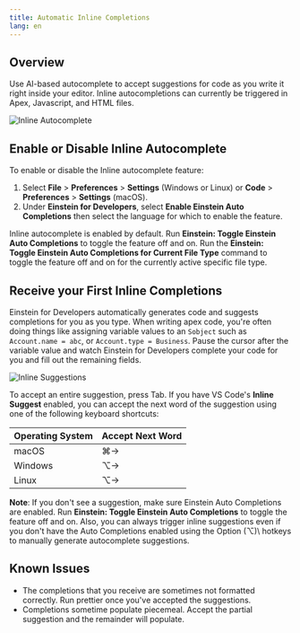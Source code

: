```yaml
---
title: Automatic Inline Completions
lang: en
---
```


## Overview

Use AI-based autocomplete to accept suggestions for code as you write it right inside your editor. Inline autocompletions can currently be triggered in Apex, Javascript, and HTML files.

![Inline Autocomplete](./images/einstein-inline-autocomplete.gif)

## Enable or Disable Inline Autocomplete

To enable or disable the Inline autocomplete feature:

1. Select **File** > **Preferences** > **Settings** (Windows or Linux) or **Code** > **Preferences** > **Settings** (macOS).
2. Under **Einstein for Developers**, select **Enable Einstein Auto Completions** then select the language for which to enable the feature.

Inline autocomplete is enabled by default. Run **Einstein: Toggle Einstein Auto Completions** to toggle the feature off and on. Run the **Einstein: Toggle Einstein Auto Completions for Current File Type** command to toggle the feature off and on for the currently active specific file type.

## Receive your First Inline Completions

Einstein for Developers automatically generates code and suggests completions for you as you type. When writing apex code, you're often doing things like assigning variable values to an `Sobject` such as `Account.name = abc`, or `Account.type = Business`. Pause the cursor after the variable value and watch Einstein for Developers complete your code for you and fill out the remaining fields.

![Inline Suggestions](./images/einstein-inline-create-account.png)

To accept an entire suggestion, press Tab. If you have VS Code's **Inline Suggest** enabled, you can accept the next word of the suggestion using one of the following keyboard shortcuts:

| Operating System | Accept Next Word |
| ---------------- | ---------------- |
| macOS            | ⌘→               |
| Windows          | ⌥→               |
| Linux            | ⌥→               |

**Note**: If you don't see a suggestion, make sure Einstein Auto Completions are enabled. Run **Einstein: Toggle Einstein Auto Completions** to toggle the feature off and on. Also, you can always trigger inline suggestions even if you don't have the Auto Completions enabled using the Option (⌥)\ hotkeys to manually generate autocomplete suggestions.

## Known Issues
* The completions that you receive are sometimes not formatted correctly. Run prettier once you've accepted the suggestions. 
* Completions sometime populate piecemeal. Accept the partial suggestion and the remainder will populate.
